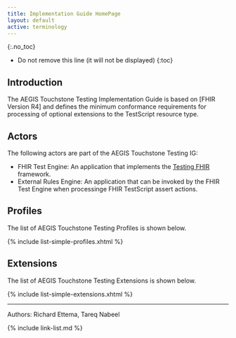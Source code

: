 ```yaml
---
title: Implementation Guide HomePage
layout: default
active: terminology
---
```


{:.no_toc}

<!-- TOC  the css styling for this is \pages\assets\css\project.css under 'markdown-toc'-->

* Do not remove this line (it will not be displayed)
{:toc}


<!-- end TOC -->

## Introduction

The AEGIS Touchstone Testing Implementation Guide is based on [FHIR Version R4] and defines the minimum conformance requirements for processing of optional extensions to the TestScript resource type.  

## Actors

The following actors are part of the AEGIS Touchstone Testing IG:

* FHIR Test Engine: An application that implements the [Testing FHIR]({{site.data.fhir.path}}testing.html) framework.
* External Rules Engine: An application that can be invoked by the FHIR Test Engine when processinge FHIR TestScript assert actions.


## Profiles

The list of AEGIS Touchstone Testing Profiles is shown below.

{% include list-simple-profiles.xhtml %}


## Extensions

The list of AEGIS Touchstone Testing Extensions is shown below.

{% include list-simple-extensions.xhtml %}

----


Authors: Richard Ettema, Tareq Nabeel

{% include link-list.md %}
